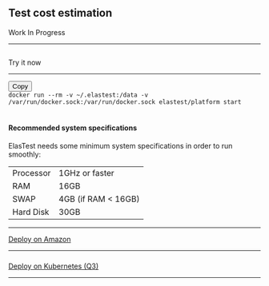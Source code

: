 <div class="range range-xs-left">
<div class="cell-xs-10 cell-lg-6 text-md-left inset-md-right-80 cell-lg-push-1 offset-top-50 offset-lg-top-0">
<h2 id="content" class="h1">Test cost estimation</h2>
<div class="offset-top-30 offset-md-top-30">
</div>
</div>
</div>

Work In Progress

<div class="run-div">
    <hr>
    <div class="row row-run-demo no-margin">
        <div class="col col-md-2 col-sm-4 col-xs-12">
            <img src="../../images/logo-dark.png" style="border: none; padding-top: 14px;" alt="" />
        </div>
        <div class="col col-md-10 col-sm-8 col-xs-12">
            <a class="btn btn-xs btn-primary" title="Try it now">Try it now</a>
        </div>
    </div>
    <hr>
    <div class="row row-run-demo no-margin">
        <div class="col col-md-2 col-sm-4 col-xs-12"><img src="../../images/docker.png" style="border: none;" alt="" /></div>
        <div class="col col-md-10 col-sm-8 col-xs-12">
            <div class="row no-margin">
                <div class="col-lg-1 col-md-2 col-sm-2 no-padding">
                    <button id="btn-copy-2" class="btn btn-xs btn-primary" data-toggle="tooltip" data-placement="button"
                    title="Copy to Clipboard">Copy</button>
                </div>
                <div class="col-lg-11 col-md-10 col-sm-10 no-padding">
                    <code id="code-2">docker run --rm -v ~/.elastest:/data -v /var/run/docker.sock:/var/run/docker.sock elastest/platform start</code>
                </div>
                <br/>
                <div class="row no-margin docker-info-div">
                    <div class="col-lg-1 col-md-2 col-sm-2 no-padding docker-info-icon">
                        <i class="fas fa-info-circle"></i>
                    </div>
                    <div class="col-lg-11 col-md-10 col-sm-10 no-padding">
                        <h4 class="small-subtitle">Recommended system specifications</h4>
                        <p>ElasTest needs some minimum system specifications in order to run smoothly:</p>
                        <table>
                            <tr>
                                <td>Processor</td>
                                <td>1GHz or faster</td>
                            </tr>
                            <tr>
                                <td>RAM</td>
                                <td>16GB</td>
                            </tr>
                            <tr>
                                <td>SWAP</td>
                                <td>4GB (if RAM < 16GB)</td>
                            </tr>
                            <tr>
                                <td>Hard Disk</td>
                                <td>30GB</td>
                            </tr>
                        </table>
                    </div>
                </div>
            </div>
        </div>
    </div>
    <hr>
    <div class="row row-run-demo no-margin">
        <div class="col col-md-2 col-sm-4 col-xs-12"><img src="../../images/amazonAWS.png" style="border: none;" alt="" /></div>
        <div class="col col-md-10 col-sm-8 col-xs-12">
            <a href="/docs/deploying/aws/" class="btn btn-xs btn-primary" title="Deploy on Amazon">Deploy on Amazon</a>
        </div>
    </div>
    <hr>
    <div class="row row-run-demo no-margin">
        <div class="col col-md-2 col-sm-4 col-xs-12"><img src="../../images/kubernetes.png" style="border: none; max-height: 124px; padding-top: 8px;" alt="" /></div>
        <div class="col col-md-10 col-sm-8 col-xs-12">
            <a href="/docs/deploying/kubernetes" class="btn btn-xs btn-primary" data-toggle="tooltip" data-placement="button"
                    title="On quarter 3">Deploy on Kubernetes (Q3)</a>
        </div>
    </div>
    <hr>
<div>